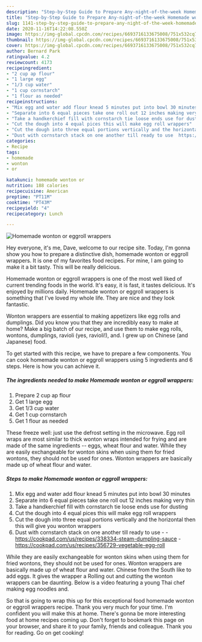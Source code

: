 ```yaml
---
description: "Step-by-Step Guide to Prepare Any-night-of-the-week Homemade wonton or eggroll wrappers"
title: "Step-by-Step Guide to Prepare Any-night-of-the-week Homemade wonton or eggroll wrappers"
slug: 1141-step-by-step-guide-to-prepare-any-night-of-the-week-homemade-wonton-or-eggroll-wrappers
date: 2020-11-16T14:22:08.550Z
image: https://img-global.cpcdn.com/recipes/6693716133675008/751x532cq70/homemade-wonton-or-eggroll-wrappers-recipe-main-photo.jpg
thumbnail: https://img-global.cpcdn.com/recipes/6693716133675008/751x532cq70/homemade-wonton-or-eggroll-wrappers-recipe-main-photo.jpg
cover: https://img-global.cpcdn.com/recipes/6693716133675008/751x532cq70/homemade-wonton-or-eggroll-wrappers-recipe-main-photo.jpg
author: Bernard Park
ratingvalue: 4.2
reviewcount: 4173
recipeingredient:
- "2 cup ap flour"
- "1 large egg"
- "1/3 cup water"
- "1 cup cornstarch"
- "1 flour as needed"
recipeinstructions:
- "Mix egg and water add flour knead 5 minutes put into bowl 30 minutes"
- "Separate into 6 equal pieces take one roll out 12 inches making very thin"
- "Take a handkerchief fill with cornstarch tie loose ends use for dusting"
- "Cut the dough into 4 equal pices this will make egg roll wrappers"
- "Cut the dough into three equal portions vertically and the horizontal then this will give you wonton wrappers"
- "Dust with cornstarch stack on one another till ready to use  https://cookpad.com/us/recipes/338334-steam-dumpling-sauce https://cookpad.com/us/recipes/356729-vegetable-egg-roll"
categories:
- Recipe
tags:
- homemade
- wonton
- or

katakunci: homemade wonton or 
nutrition: 188 calories
recipecuisine: American
preptime: "PT11M"
cooktime: "PT43M"
recipeyield: "4"
recipecategory: Lunch

---
```



![Homemade wonton or eggroll wrappers](https://img-global.cpcdn.com/recipes/6693716133675008/751x532cq70/homemade-wonton-or-eggroll-wrappers-recipe-main-photo.jpg)

Hey everyone, it's me, Dave, welcome to our recipe site. Today, I'm gonna show you how to prepare a distinctive dish, homemade wonton or eggroll wrappers. It is one of my favorites food recipes. For mine, I am going to make it a bit tasty. This will be really delicious.

Homemade wonton or eggroll wrappers is one of the most well liked of current trending foods in the world. It's easy, it is fast, it tastes delicious. It's enjoyed by millions daily. Homemade wonton or eggroll wrappers is something that I've loved my whole life. They are nice and they look fantastic.

Wonton wrappers are essential to making appetizers like egg rolls and dumplings. Did you know you that they are incredibly easy to make at home? Make a big batch of our recipe, and use them to make egg rolls, wontons, dumplings, ravioli (yes, ravioli!), and. I grew up on Chinese (and Japanese) food.


To get started with this recipe, we have to prepare a few components. You can cook homemade wonton or eggroll wrappers using 5 ingredients and 6 steps. Here is how you can achieve it.

<!--inarticleads1-->

##### The ingredients needed to make Homemade wonton or eggroll wrappers:

1. Prepare 2 cup ap flour
1. Get 1 large egg
1. Get 1/3 cup water
1. Get 1 cup cornstarch
1. Get 1 flour as needed


These freeze well: just use the defrost setting in the microwave. Egg roll wraps are most similar to thick wonton wraps intended for frying and are made of the same ingredients -- eggs, wheat flour and water. While they are easily exchangeable for wonton skins when using them for fried wontons, they should not be used for ones. Wonton wrappers are basically made up of wheat flour and water. 

<!--inarticleads2-->

##### Steps to make Homemade wonton or eggroll wrappers:

1. Mix egg and water add flour knead 5 minutes put into bowl 30 minutes
1. Separate into 6 equal pieces take one roll out 12 inches making very thin
1. Take a handkerchief fill with cornstarch tie loose ends use for dusting
1. Cut the dough into 4 equal pices this will make egg roll wrappers
1. Cut the dough into three equal portions vertically and the horizontal then this will give you wonton wrappers
1. Dust with cornstarch stack on one another till ready to use -  - https://cookpad.com/us/recipes/338334-steam-dumpling-sauce - https://cookpad.com/us/recipes/356729-vegetable-egg-roll


While they are easily exchangeable for wonton skins when using them for fried wontons, they should not be used for ones. Wonton wrappers are basically made up of wheat flour and water. Chinese from the South like to add eggs. It gives the wrapper a Rolling out and cutting the wonton wrappers can be daunting. Below is a video featuring a young Thai chef making egg noodles and. 

So that is going to wrap this up for this exceptional food homemade wonton or eggroll wrappers recipe. Thank you very much for your time. I'm confident you will make this at home. There's gonna be more interesting food at home recipes coming up. Don't forget to bookmark this page on your browser, and share it to your family, friends and colleague. Thank you for reading. Go on get cooking!
